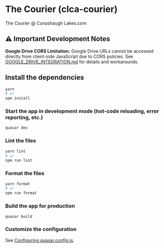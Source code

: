 # The Courier (clca-courier)

The Courier @ Conashaugh Lakes.com

## ⚠️ Important Development Notes

**Google Drive CORS Limitation:** Google Drive URLs cannot be accessed directly from client-side JavaScript due to CORS policies. See [GOOGLE_DRIVE_INTEGRATION.md](./GOOGLE_DRIVE_INTEGRATION.md) for details and workarounds.

## Install the dependencies

```bash
yarn
# or
npm install
```

### Start the app in development mode (hot-code reloading, error reporting, etc.)

```bash
quasar dev
```

### Lint the files

```bash
yarn lint
# or
npm run lint
```

### Format the files

```bash
yarn format
# or
npm run format
```

### Build the app for production

```bash
quasar build
```

### Customize the configuration

See [Configuring quasar.config.js](https://v2.quasar.dev/quasar-cli-vite/quasar-config-js).
